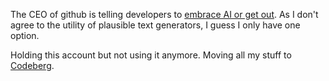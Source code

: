 The CEO of github is telling developers to [embrace AI or get out](https://www.businessinsider.com/github-ceo-developers-embrace-ai-or-get-out-2025-8). As I don't agree to the utility of plausible text generators, I guess I only have one option.

Holding this account but not using it anymore. Moving all my stuff to [Codeberg](https://codeberg.org/kvuzet).
